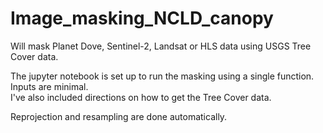 # Image_masking_NCLD_canopy
Will mask Planet Dove, Sentinel-2, Landsat or HLS data using USGS Tree Cover data.

The jupyter notebook is set up to run the masking using a single function. Inputs are minimal.  
I've also included directions on how to get the Tree Cover data.

Reprojection and resampling are done automatically.
